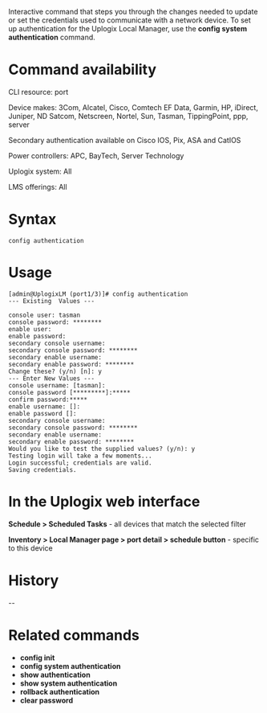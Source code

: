 <!-- 5.4 -->

Interactive command that steps you through the changes needed to update or set the credentials used to communicate with a network device. To set up authentication for the Uplogix Local Manager, use the **config system authentication** command.

# Command availability 

CLI resource: port

Device makes: 3Com, Alcatel, Cisco, Comtech EF Data, Garmin, HP, iDirect, Juniper, ND Satcom, Netscreen, Nortel, Sun, Tasman, TippingPoint, ppp, server

Secondary authentication available on Cisco IOS, Pix, ASA and CatIOS

Power controllers: APC, BayTech, Server Technology

Uplogix system: All

LMS offerings: All

# Syntax 

```
config authentication
```

# Usage 

```
[admin@UplogixLM (port1/3)]# config authentication
--- Existing  Values ---

console user: tasman
console password: ********
enable user:
enable password: 
secondary console username:
secondary console password: ********
secondary enable username:
secondary enable password: ********
Change these? (y/n) [n]: y
--- Enter New Values ---
console username: [tasman]:
console password [*********]:*****
confirm password:*****
enable username: []:
enable password []:
secondary console username:
secondary console password: ********
secondary enable username:
secondary enable password: ********
Would you like to test the supplied values? (y/n): y
Testing login will take a few moments...
Login successful; credentials are valid.
Saving credentials.
```

# In the Uplogix web interface

**Schedule > Scheduled Tasks** - all devices that match the selected filter

**Inventory > Local Manager page > port detail > schedule button** - specific to this device

# History 

--

# Related commands 

- **config init**
- **config system authentication**
- **show authentication**
- **show system authentication**
- **rollback authentication**
- **clear password**
